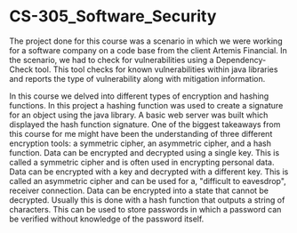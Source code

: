 # CS-305_Software_Security

The project done for this course was a scenario in which we were working for a software company on a code base from the client Artemis Financial. In the scenario, we had to check for vulnerabilities using a Dependency-Check tool. This tool checks for known vulnerabilities within java libraries and reports the type of vulnerability along with mitigation information.

In this course we delved into different types of encryption and hashing functions. In this project a hashing function was used to create a signature for an object using the java library. A basic web server was built which displayed the hash function signature. One of the biggest takeaways from this course for me might have been the understanding of three different encryption tools: a symmetric cipher, an asymmetric cipher, and a hash function. Data can be encrypted and decrypted using a single key. This is called a symmetric cipher and is often used in encrypting personal data. Data can be encrypted with a key and decrypted with a different key. This is called an asymmetric cipher and can be used for a, "difficult to eavesdrop", receiver connection. Data can be encrypted into a state that cannot be decrypted. Usually this is done with a hash function that outputs a string of characters. This can be used to store passwords in which a password can be verified without knowledge of the password itself. 
